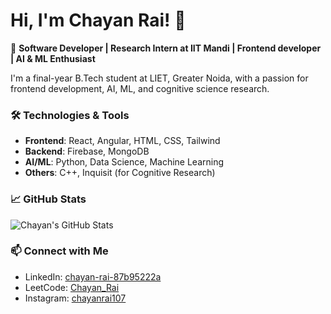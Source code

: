 # Hi, I'm Chayan Rai! 👋

🚀 **Software Developer | Research Intern at IIT Mandi | Frontend developer | AI & ML Enthusiast**

I'm a final-year B.Tech student at LIET, Greater Noida, with a passion for frontend development, AI, ML, and cognitive science research.

### 🛠️ Technologies & Tools

- **Frontend**: React, Angular, HTML, CSS, Tailwind
- **Backend**: Firebase, MongoDB
- **AI/ML**: Python, Data Science, Machine Learning
- **Others**: C++, Inquisit (for Cognitive Research)

### 📈 GitHub Stats

![Chayan's GitHub Stats](https://github-readme-stats.vercel.app/api?username=ChayanRai07&show_icons=true&theme=dark)

### 📫 Connect with Me

- LinkedIn: [chayan-rai-87b95222a](https://www.linkedin.com/in/chayan-rai-87b95222a/)
- LeetCode: [Chayan_Rai](https://leetcode.com/u/Chayan_Rai/)
- Instagram: [chayanrai107](https://www.instagram.com/chayanrai107/)
